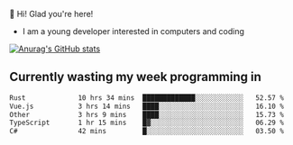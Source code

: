 👋 Hi! Glad you're here!
- I am a young developer interested in computers and coding

[![Anurag's GitHub stats](https://github-readme-stats.vercel.app/api?username=Eatham532&theme=dark)](https://github.com/anuraghazra/github-readme-stats)


## Currently wasting my week programming in
<!--START_SECTION:waka-->

```txt
Rust             10 hrs 34 mins  █████████████░░░░░░░░░░░░   52.57 %
Vue.js           3 hrs 14 mins   ████░░░░░░░░░░░░░░░░░░░░░   16.10 %
Other            3 hrs 9 mins    ████░░░░░░░░░░░░░░░░░░░░░   15.73 %
TypeScript       1 hr 15 mins    █▓░░░░░░░░░░░░░░░░░░░░░░░   06.29 %
C#               42 mins         █░░░░░░░░░░░░░░░░░░░░░░░░   03.50 %
```

<!--END_SECTION:waka-->
